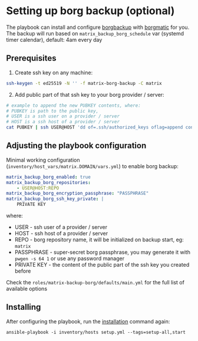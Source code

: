 # Setting up borg backup (optional)

The playbook can install and configure [borgbackup](https://www.borgbackup.org/) with [borgmatic](https://torsion.org/borgmatic/) for you.
The backup will run based on `matrix_backup_borg_schedule` var (systemd timer calendar), default: 4am every day

## Prerequisites

1. Create ssh key on any machine:

```bash
ssh-keygen -t ed25519 -N '' -f matrix-borg-backup -C matrix
```

2. Add public part of that ssh key to your borg provider / server:

```bash
# example to append the new PUBKEY contents, where:
# PUBKEY is path to the public key,
# USER is a ssh user on a provider / server
# HOST is a ssh host of a provider / server
cat PUBKEY | ssh USER@HOST 'dd of=.ssh/authorized_keys oflag=append conv=notrunc'
```

## Adjusting the playbook configuration

Minimal working configuration (`inventory/host_vars/matrix.DOMAIN/vars.yml`) to enable borg backup:

```yaml
matrix_backup_borg_enabled: true
matrix_backup_borg_repositories:
	- USER@HOST:REPO
matrix_backup_borg_encryption_passphrase: "PASSPHRASE"
matrix_backup_borg_ssh_key_private: |
	PRIVATE KEY
```

where:

* USER - ssh user of a provider / server
* HOST - ssh host of a provider / server
* REPO - borg repository name, it will be initialized on backup start, eg: `matrix`
* PASSPHRASE - super-secret borg passphrase, you may generate it with `pwgen -s 64 1` or use any password manager
* PRIVATE KEY - the content of the public part of the ssh key you created before

Check the `roles/matrix-backup-borg/defaults/main.yml` for the full list of available options

## Installing

After configuring the playbook, run the [installation](installing.md) command again:

```
ansible-playbook -i inventory/hosts setup.yml --tags=setup-all,start
```
